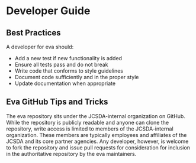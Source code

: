 # Developer Guide

## Best Practices
A developer for eva should:
- Add a new test if new functionality is added
- Ensure all tests pass and do not break
- Write code that conforms to style guidelines
- Document code sufficiently and in the proper style
- Update documentation when appropriate

## Eva GitHub Tips and Tricks
The eva repository sits under the JCSDA-internal organization on GitHub. While the repository is publicly readable and anyone can clone the repository, write access is limited to members of the JCSDA-internal organization. These members are typically employees and affiliates of the JCSDA and its core partner agencies. Any developer, however, is welcome to fork the repository and issue pull requests for consideration for inclusion in the authoritative repository by the eva maintainers.
